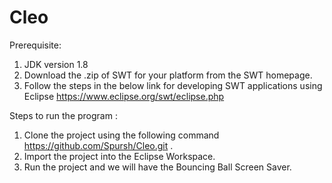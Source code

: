 # Cleo

Prerequisite:
1.	JDK version 1.8
2.	Download the .zip of SWT for your platform from the SWT homepage.
3.	Follow the steps in the below link for developing SWT applications using Eclipse
      https://www.eclipse.org/swt/eclipse.php

Steps to run the program :
1.	Clone the project using the following command https://github.com/Spursh/Cleo.git .
2.	Import the project into the Eclipse Workspace.
3.	Run the project and we will have the Bouncing Ball Screen Saver. 

